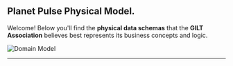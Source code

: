 ##  Planet Pulse Physical Model.


Welcome! Below you'll find the **physical data schemas** that the **GILT Association** believes best represents its business concepts and logic.

![Domain Model](Domain-model.svg)


---

